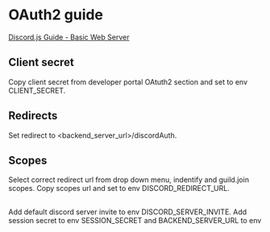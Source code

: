 # OAuth2 guide

[Discord.js Guide - Basic Web Server](https://discordjs.guide/oauth2/#setting-up-a-basic-web-server)

## Client secret

Copy client secret from developer portal OAtuth2 section and set to env CLIENT_SECRET.

## Redirects

Set redirect to <backend_server_url>/discordAuth.

## Scopes

Select correct redirect url from drop down menu, indentify and guild.join scopes.
Copy scopes url and set to env DISCORD_REDIRECT_URL.

##

Add default discord server invite to env DISCORD_SERVER_INVITE.
Add session secret to env SESSION_SECRET and BACKEND_SERVER_URL to env